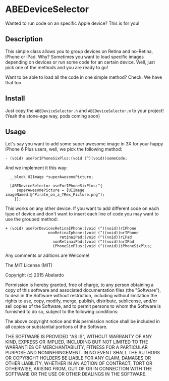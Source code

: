 # ABEDeviceSelector
Wanted to run code on an specific Apple device? This is for you!

## Description
This simple class allows you to group devices on Retina and no-Retina, iPhone or iPad. Why? Sometimes you want to load specific images depending on devices or run some code for an certain device. Well, just pick one of the methods and you are ready to go!

Want to be able to load all the code in one simple method? Check. We have that too. 

## Install

Just copy the ```ABEDeviceSelector.h``` and ```ABEDeviceSelector.m``` to your project! (Yeah the stone-age way, pods coming soon)

## Usage 

Let's say you want to add some super awesome image in 3X for your happy iPhone 6 Plus users, well, we pick the following method:

```- (void) useForIPhoneSixPlus:(void (^)(void))someCode;```

And we implement it this way:

``` 
  __block UIImage *superAwesomePicture;
    
  [ABEDeviceSelector useForIPhoneSixPlus:^{
     superAwesomePicture = [UIImage imageNamed:@"Pirate_on_a_TRex_Picture.png"];
    }];
```
This works on any other device. If you want to add different code on each type of device and don't want to insert each line of code you may want to use the grouped method:

```
+ (void) useForDevicesRetinaIPhone:(void (^)(void))rIPhone
                   nonRetinaIphone:(void (^)(void))nrIPhone
                        retinaiPad:(void (^)(void))rIPad
                     nonRetinaiPad:(void (^)(void))nrIPad
                     iPhoneSixPlus:(void (^)(void))iPhoneSixPlus;
```
Any comments or aditions are Welcome!







The MIT License (MIT)

Copyright (c) 2015 Abelardo

Permission is hereby granted, free of charge, to any person obtaining a copy of this software and associated documentation files (the "Software"), to deal in the Software without restriction, including without limitation the rights to use, copy, modify, merge, publish, distribute, sublicense, and/or sell copies of the Software, and to permit persons to whom the Software is furnished to do so, subject to the following conditions:

The above copyright notice and this permission notice shall be included in all copies or substantial portions of the Software.

THE SOFTWARE IS PROVIDED "AS IS", WITHOUT WARRANTY OF ANY KIND, EXPRESS OR IMPLIED, INCLUDING BUT NOT LIMITED TO THE WARRANTIES OF MERCHANTABILITY, FITNESS FOR A PARTICULAR PURPOSE AND NONINFRINGEMENT. IN NO EVENT SHALL THE AUTHORS OR COPYRIGHT HOLDERS BE LIABLE FOR ANY CLAIM, DAMAGES OR OTHER LIABILITY, WHETHER IN AN ACTION OF CONTRACT, TORT OR OTHERWISE, ARISING FROM, OUT OF OR IN CONNECTION WITH THE SOFTWARE OR THE USE OR OTHER DEALINGS IN THE SOFTWARE.
